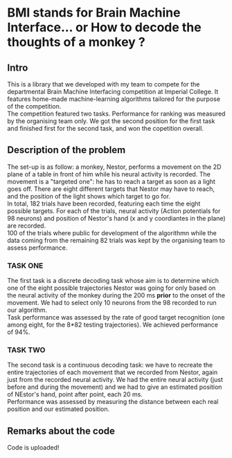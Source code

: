 BMI stands for Brain Machine Interface... or
How to decode the thoughts of a monkey ?
===

## Intro

This is a library that we developed with my team to compete for the departmental Brain Machine Interfacing competition at Imperial College. It features home-made machine-learning algorithms tailored for the purpose of the competition.  
The competition featured two tasks. Performance for ranking was measured by the organising team only. We got the second position for the first task and finished first for the second task, and won the copetition overall.


## Description of the problem

The set-up is as follow: a monkey, Nestor, performs a movement on the 2D plane of a table in front of him while his neural activity is recorded.
The movement is a "targeted one": he has to reach  a target as soon as a light goes off. There are eight different targets that Nestor may have to reach, and the position of the light shows which target to go for.  
In total, 182 trials have been recorded, featuring each time the eight possible targets. For each of the trials, neural activity (Action potentials for 98 neurons) and position of Nestor's hand (x and y coordiantes in the plane) are recorded.   
100 of the trials where public for development of the algorithmn while the data coming from the remaining 82 trials was kept by the organising team to assess performance.

### TASK ONE

The first task is a discrete decoding task whose aim is to determine which one of the eight possible trajectories Nestor was going for only based on the neural activity of the monkey during the 200 ms **prior** to the onset of the movement.
We had to select only 10 neurons from the 98 recorded to run our algorithm.  
Task performance was assessed by the rate of good target recognition (one among eight, for the 8*82 testing trajectories). We achieved performance of 94%.

### TASK TWO

The second task is a continuous decoding task: we have to recreate the entire trajectories of each movement that we recorded from Nestor, again just from the recorded neural activity.
We had the entire neural activity (just before and during the movement) and we had to give an estimated position of NEstor's hand, point after point, each 20 ms.  
Performance was assessed by measuring the distance between each real position and our estimated position.

## Remarks about the code

Code is uploaded! 